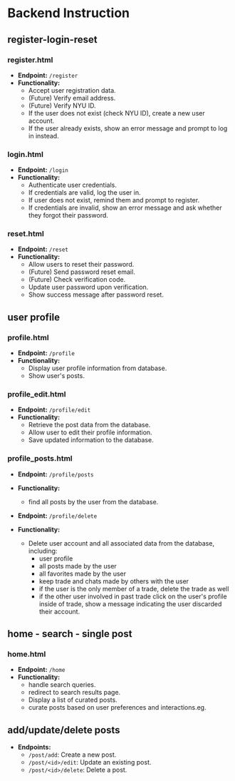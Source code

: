 # Backend Instruction

## register-login-reset

### register.html

* **Endpoint:** `/register`
* **Functionality:**
    - Accept user registration data.
    - (Future) Verify email address.
    - (Future) Verify NYU ID.
    - If the user does not exist (check NYU ID), create a new user account.
    - If the user already exists, show an error message and prompt to log in instead.

### login.html

* **Endpoint:** `/login`
* **Functionality:**
    - Authenticate user credentials.
    - If credentials are valid, log the user in.
    - If user does not exist, remind them and prompt to register.
    - If credentials are invalid, show an error message and ask whether they forgot their password.

### reset.html

* **Endpoint:** `/reset`
* **Functionality:**
    - Allow users to reset their password.
    - (Future) Send password reset email.
    - (Future) Check verification code.
    - Update user password upon verification.
    - Show success message after password reset.

## user profile 

### profile.html

* **Endpoint:** `/profile`
* **Functionality:**
    - Display user profile information from database.
    - Show user's posts.

### profile_edit.html

* **Endpoint:** `/profile/edit`
* **Functionality:**
    - Retrieve the post data from the database.
    - Allow user to edit their profile information.
    - Save updated information to the database.

### profile_posts.html

* **Endpoint:** `/profile/posts`
* **Functionality:**
    - find all posts by the user from the database.

* **Endpoint:** `/profile/delete`
* **Functionality:**
    - Delete user account and all associated data from the database, including:
        - user profile
        - all posts made by the user
        - all favorites made by the user
        - keep trade and chats made by others with the user
        - if the user is the only member of a trade, delete the trade as well
        - if the other user involved in past trade click on the user's profile inside of trade, show a message indicating the user discarded their account.

## home - search - single post

### home.html
* **Endpoint:** `/home`
* **Functionality:**
    - handle search queries.
    - redirect to search results page.
    - Display a list of curated posts.
    - curate posts based on user preferences and interactions.eg.



## add/update/delete posts

* **Endpoints:**
    - `/post/add`: Create a new post.
    - `/post/<id>/edit`: Update an existing post.
    - `/post/<id>/delete`: Delete a post.

